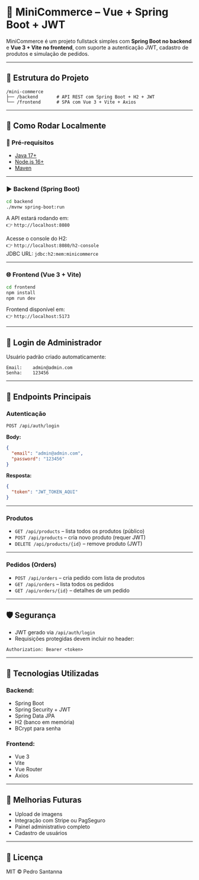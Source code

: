 # 🛒 MiniCommerce – Vue + Spring Boot + JWT

MiniCommerce é um projeto fullstack simples com **Spring Boot no backend** e **Vue 3 + Vite no frontend**, com suporte a autenticação JWT, cadastro de produtos e simulação de pedidos.

---

## 📁 Estrutura do Projeto

```
/mini-commerce
├── /backend       # API REST com Spring Boot + H2 + JWT
└── /frontend      # SPA com Vue 3 + Vite + Axios
```

---

## 🚀 Como Rodar Localmente

### 🔧 Pré-requisitos

- [Java 17+](https://adoptium.net/)
- [Node.js 16+](https://nodejs.org/)
- [Maven](https://maven.apache.org/)

---

### ▶️ Backend (Spring Boot)

```bash
cd backend
./mvnw spring-boot:run
```

A API estará rodando em:  
👉 `http://localhost:8080`

Acesse o console do H2:  
👉 `http://localhost:8080/h2-console`  
JDBC URL: `jdbc:h2:mem:minicommerce`

---

### 🌐 Frontend (Vue 3 + Vite)

```bash
cd frontend
npm install
npm run dev
```

Frontend disponível em:  
👉 `http://localhost:5173`

---

## 🔐 Login de Administrador

Usuário padrão criado automaticamente:

```
Email:    admin@admin.com
Senha:    123456
```

---

## 🧪 Endpoints Principais

### Autenticação

```http
POST /api/auth/login
```

**Body:**

```json
{
  "email": "admin@admin.com",
  "password": "123456"
}
```

**Resposta:**

```json
{
  "token": "JWT_TOKEN_AQUI"
}
```

---

### Produtos

- `GET /api/products` – lista todos os produtos (público)
- `POST /api/products` – cria novo produto (requer JWT)
- `DELETE /api/products/{id}` – remove produto (JWT)

---

### Pedidos (Orders)

- `POST /api/orders` – cria pedido com lista de produtos
- `GET /api/orders` – lista todos os pedidos
- `GET /api/orders/{id}` – detalhes de um pedido

---

## 🛡️ Segurança

- JWT gerado via `/api/auth/login`
- Requisições protegidas devem incluir no header:

```
Authorization: Bearer <token>
```

---

## 🎯 Tecnologias Utilizadas

### Backend:

- Spring Boot
- Spring Security + JWT
- Spring Data JPA
- H2 (banco em memória)
- BCrypt para senha

### Frontend:

- Vue 3
- Vite
- Vue Router
- Axios

---

## 🧩 Melhorias Futuras

- Upload de imagens
- Integração com Stripe ou PagSeguro
- Painel administrativo completo
- Cadastro de usuários

---

## 📃 Licença

MIT © Pedro Santanna
